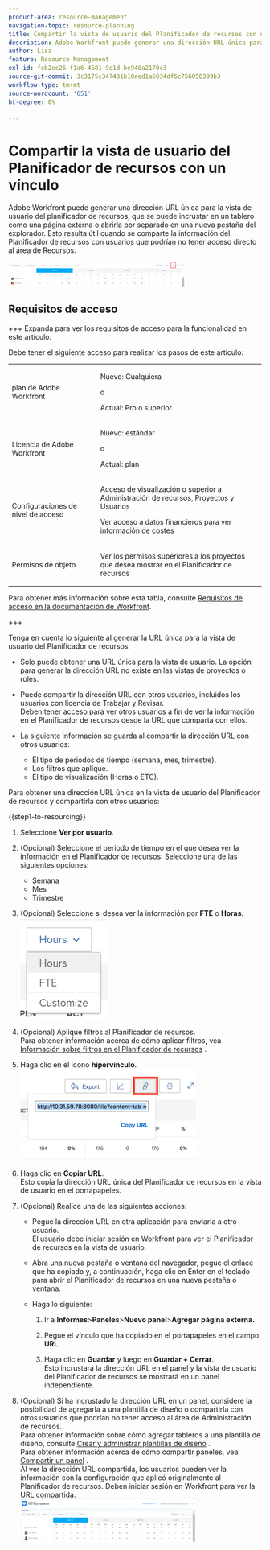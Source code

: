 ```yaml
---
product-area: resource-management
navigation-topic: resource-planning
title: Compartir la vista de usuario del Planificador de recursos con un vínculo
description: Adobe Workfront puede generar una dirección URL única para la vista de usuario del planificador de recursos, que se puede incrustar en un tablero como una página externa o abrirla por separado en una nueva pestaña del explorador. Esto resulta útil cuando se comparte la información del Planificador de recursos con usuarios que podrían no tener acceso directo al área de Recursos.
author: Lisa
feature: Resource Management
exl-id: feb2ec26-f1a6-4581-9e1d-be948a2170c3
source-git-commit: 3c3175c347431b10aed1a6034df6c756056399b3
workflow-type: tm+mt
source-wordcount: '651'
ht-degree: 0%

---
```


# Compartir la vista de usuario del Planificador de recursos con un vínculo

Adobe Workfront puede generar una dirección URL única para la vista de usuario del planificador de recursos, que se puede incrustar en un tablero como una página externa o abrirla por separado en una nueva pestaña del explorador. Esto resulta útil cuando se comparte la información del Planificador de recursos con usuarios que podrían no tener acceso directo al área de Recursos.

![](assets/rp-user-view-with-link-highlight-350x49.png)

## Requisitos de acceso

+++ Expanda para ver los requisitos de acceso para la funcionalidad en este artículo.

Debe tener el siguiente acceso para realizar los pasos de este artículo:

<table style="table-layout:auto"> 
 <col> 
 <col> 
 <tbody> 
  <tr> 
   <td role="rowheader">plan de Adobe Workfront</td> 
    <td><p>Nuevo: Cualquiera</p>
       <p>o</p>
       <p>Actual: Pro o superior</p> </td> 
  </tr> 
  <tr> 
   <td role="rowheader">Licencia de Adobe Workfront</td> 
   <td><p>Nuevo: estándar</p>
       <p>o</p>
       <p>Actual: plan</p></td> 
  </tr> 
  <tr> 
   <td role="rowheader">Configuraciones de nivel de acceso</td> 
   <td> <p>Acceso de visualización o superior a Administración de recursos, Proyectos y Usuarios</p> <p>Ver acceso a datos financieros para ver información de costes</p></td> 
  </tr> 
  <tr> 
   <td role="rowheader">Permisos de objeto</td> 
   <td> <p>Ver los permisos superiores a los proyectos que desea mostrar en el Planificador de recursos</p></td> 
  </tr> 
 </tbody> 
</table>

Para obtener más información sobre esta tabla, consulte [Requisitos de acceso en la documentación de Workfront](/help/quicksilver/administration-and-setup/add-users/access-levels-and-object-permissions/access-level-requirements-in-documentation.md).

+++


Tenga en cuenta lo siguiente al generar la URL única para la vista de usuario del Planificador de recursos:

* Solo puede obtener una URL única para la vista de usuario. La opción para generar la dirección URL no existe en las vistas de proyectos o roles.
* Puede compartir la dirección URL con otros usuarios, incluidos los usuarios con licencia de Trabajar y Revisar.\
  Deben tener acceso para ver otros usuarios a fin de ver la información en el Planificador de recursos desde la URL que comparta con ellos.
* La siguiente información se guarda al compartir la dirección URL con otros usuarios:

   * El tipo de periodos de tiempo (semana, mes, trimestre).
   * Los filtros que aplique.
   * El tipo de visualización (Horas o ETC).

Para obtener una dirección URL única en la vista de usuario del Planificador de recursos y compartirla con otros usuarios:

{{step1-to-resourcing}}

1. Seleccione **Ver por usuario**.
1. (Opcional) Seleccione el periodo de tiempo en el que desea ver la información en el Planificador de recursos. Seleccione una de las siguientes opciones:

   * Semana
   * Mes
   * Trimestre

1. (Opcional) Seleccione si desea ver la información por **FTE** o **Horas**.\
   ![RP_hours_or_fte_in_user_view.png](assets/rp-hours-or-fte-in-user-view.png)

1. (Opcional) Aplique filtros al Planificador de recursos.\
   Para obtener información acerca de cómo aplicar filtros, vea [Información sobre filtros en el Planificador de recursos](../../resource-mgmt/resource-planning/filter-resource-planner.md) .

1. Haga clic en el icono **hipervínculo**.\
   ![RP_Storm_generate_URL_with_copy_URL_link.png](assets/rp-storm-generate-url-with-copy-url-link-350x182.png)

1. Haga clic en **Copiar URL**.\
   Esto copia la dirección URL única del Planificador de recursos en la vista de usuario en el portapapeles.

1. (Opcional) Realice una de las siguientes acciones:  

   * Pegue la dirección URL en otra aplicación para enviarla a otro usuario.\
     El usuario debe iniciar sesión en Workfront para ver el Planificador de recursos en la vista de usuario.
   * Abra una nueva pestaña o ventana del navegador, pegue el enlace que ha copiado y, a continuación, haga clic en Enter en el teclado para abrir el Planificador de recursos en una nueva pestaña o ventana.
   * Haga lo siguiente:

     <!--   
     <MadCap:conditionalText data-mc-conditions="QuicksilverOrClassic.Draft mode">   
     (NOTE:&nbsp;turn this into a numbered list)   
     </MadCap:conditionalText>   
     -->

      1. Ir a **Informes**>**Paneles**>**Nuevo panel**>**Agregar página externa.**

      1. Pegue el vínculo que ha copiado en el portapapeles en el campo **URL**.
      1. Haga clic en **Guardar** y luego en **Guardar + Cerrar**.\
         Esto incrustará la dirección URL en el panel y la vista de usuario del Planificador de recursos se mostrará en un panel independiente.

1. (Opcional) Si ha incrustado la dirección URL en un panel, considere la posibilidad de agregarla a una plantilla de diseño o compartirla con otros usuarios que podrían no tener acceso al área de Administración de recursos.\
   Para obtener información sobre cómo agregar tableros a una plantilla de diseño, consulte [Crear y administrar plantillas de diseño](../../administration-and-setup/customize-workfront/use-layout-templates/create-and-manage-layout-templates.md) .\
   Para obtener información acerca de cómo compartir paneles, vea [Compartir un panel](../../reports-and-dashboards/dashboards/creating-and-managing-dashboards/share-dashboard.md) .\
   Al ver la dirección URL compartida, los usuarios pueden ver la información con la configuración que aplicó originalmente al Planificador de recursos. Deben iniciar sesión en Workfront para ver la URL compartida.\
   ![user_view_dashboard_from_unique_url.png](assets/user-view-dashoard-from-unique-url-350x85.png)
